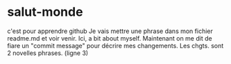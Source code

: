 # salut-monde
c'est pour apprendre github
Je vais mettre une phrase dans mon fichier readme.md et voir venir. Ici, a bit about myself.
Maintenant on me dit de fiare un "commit message" pour décrire mes changements. Les chgts. sont 2 novelles phrases. (ligne 3)
